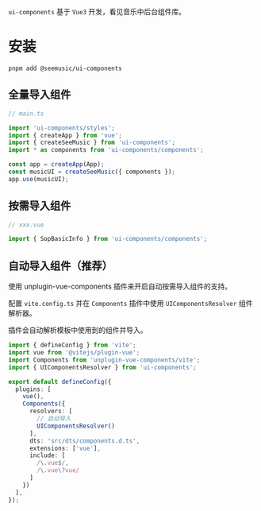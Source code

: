 `ui-components` 基于 `Vue3` 开发，看见音乐中后台组件库。

# 安装

```
pnpm add @seemusic/ui-components
```

## 全量导入组件

```ts
// main.ts

import 'ui-components/styles';
import { createApp } from 'vue';
import { createSeeMusic } from 'ui-components';
import * as components from 'ui-components/components';

const app = createApp(App);
const musicUI = createSeeMusic({ components });
app.use(musicUI);
```

## 按需导入组件

```ts
// xxx.vue

import { SopBasicInfo } from 'ui-components/components';
```

## 自动导入组件（推荐）

使用 unplugin-vue-components 插件来开启自动按需导入组件的支持。

配置 `vite.config.ts` 并在 `Components` 插件中使用 `UIComponentsResolver` 组件解析器。

插件会自动解析模板中使用到的组件并导入。

```ts
import { defineConfig } from 'vite';
import vue from '@vitejs/plugin-vue';
import Components from 'unplugin-vue-components/vite';
import { UIComponentsResolver } from 'ui-components';

export default defineConfig({
  plugins: [
    vue(),
    Components({
      resolvers: [
        // 自动导入
        UIComponentsResolver()
      ],
      dts: 'src/dts/components.d.ts',
      extensions: ['vue'],
      include: [
        /\.vue$/,
        /\.vue\?vue/
      ]
    })
  ],
});
```